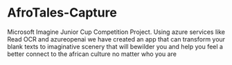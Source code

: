 # AfroTales-Capture
Microsoft Imagine Junior Cup Competition Project.
Using azure services like Read OCR and azureopenai we have created an app that can transform your blank texts to imaginative scenery that will bewilder you and help you feel a better connect to the african culture no matter who you are
